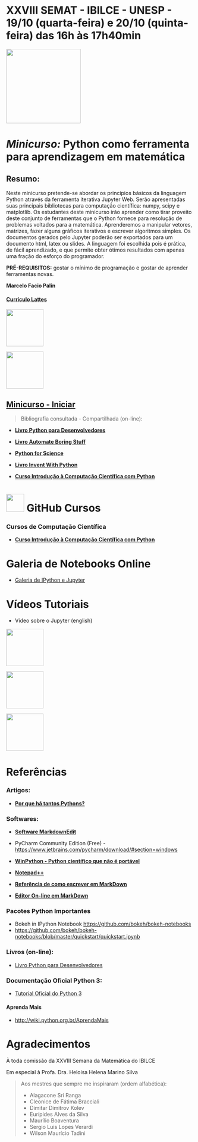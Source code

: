 # XXVIII SEMAT - IBILCE - UNESP - 19/10 (quarta-feira) e 20/10 (quinta-feira) das 16h às 17h40min



<img src="http://www.ibilce.unesp.br/Home/Departamentos/Matematica/xxviiisemat-semanadamatematica/semat.png" width="200">

# *Minicurso:* Python como ferramenta para aprendizagem em matemática  

Resumo: 
-------
Neste minicurso pretende-se abordar os princípios básicos da linguagem Python através da ferramenta iterativa Jupyter Web. Serão apresentadas suas principais bibliotecas para computação científica: numpy, scipy e matplotlib.  Os estudantes deste minicurso irão aprender como tirar proveito deste conjunto de ferramentas que o Python fornece para resolução de problemas voltados para a matemática. Aprenderemos a manipular vetores, matrizes, fazer alguns gráficos iterativos e escrever algoritmos simples. Os documentos gerados pelo Jupyter poderão ser exportados para um documento html, latex ou slides. A linguagem foi escolhida pois é prática, de fácil aprendizado, e que permite obter ótimos resultados com apenas uma fração do esforço do programador.  

**PRÉ-REQUISITOS:** gostar o mínimo de programação e gostar de aprender ferramentas novas.


**Marcelo Facio Palin**

#### [Currículo Lattes](<http://buscatextual.cnpq.br/buscatextual/visualizacv.do?id=K4778375D9>)

<img src="http://www.ampereconsultoria.com.br/static/site/images/logo_full.gif" width="100">

[<img src="http://img.youtube.com/vi/7L8SNUFxkzw/0.jpg" width="100">](https://youtu.be/7L8SNUFxkzw "#Desistir Jamais")


## [Minicurso - Iniciar](p01.md)


> Bibliografia consultada - Compartilhada (on-line):  

* <a href="http://ricardoduarte.github.io/python-para-desenvolvedores/#conteudo" target="_blank">**Livro Python para Desenvolvedores**</a>

* <a href="http://automatetheboringstuff.com" target="_blank">**Livro Automate Boring Stuff**</a>

* <a href="http://www.scipy-lectures.org/intro/index.html" target="_blank">**Python for Science**</a>

* <a href="http://inventwithpython.com/chapters/" target="_blank">**Livro Invent With Python**</a>

* <a href="http://github.com/thsant/scipy-intro" target="_blank">**Curso Introdução à Computação Científica com Python**</a>



# <img src="https://github.com/favicon.ico" width="48"> GitHub Cursos

### Cursos de Computação Científica

* <a href="http://github.com/thsant/scipy-intro" target="_blank">**Curso Introdução à Computação Científica com Python**</a>



# Galeria de Notebooks Online

* <a href="http://nb.bianp.net/sort/views/" target="_blank">Galeria de IPython e Jupyter</a>

# Vídeos Tutoriais


* Vídeo sobre o Jupyter (english)
 
[<img src="http://img.youtube.com/vi/Rc4JQWowG5I/0.jpg" width="100">](https://www.youtube.com/watch?v=Rc4JQWowG5I "Everything Is AWESOME")

[<img src="http://img.youtube.com/vi/Q2f9W7KDwjA/0.jpg" width="100">](https://www.youtube.com/watch?v=U_lU7Y6HcDk&list=PLicjLNqVtKnwXCq99mWXwGtCNGKvKlytf&index=21 "Prof. Pier")

[<img src="http://img.youtube.com/vi/tbx2rMJc4n4/0.jpg" width="100">](https://www.youtube.com/watch?v=tbx2rMJc4n4 "Instalando Anaconda")


# Referências

### Artigos:

* <a href="http://www.toptal.com/python/por-que-h-tantos-pythons/pt" target="_blank">**Por que há tantos Pythons?**</a>


### Softwares:

* <a href="http://markdownedit.com" target="_blank">**Software MarkdownEdit**</a>

* PyCharm Community Edition (Free) - <https://www.jetbrains.com/pycharm/download/#section=windows>

* <a href="http://winpython.github.io" target="_blank">**WinPython - Python científico que não é portável**</a>

* <a href="http://notepad-plus-plus.org/" target="_blank">**Notepad++**</a>

* <a href="http://github.com/adam-p/markdown-here/wiki/Markdown-Cheatsheet" target="_blank">**Referência de como escrever em MarkDown**</a>

* <a href="http://dillinger.io" target="_blank">**Editor On-line em MarkDown**</a>


### Pacotes Python Importantes

* Bokeh in IPython Notebook <https://github.com/bokeh/bokeh-notebooks>
* <https://github.com/bokeh/bokeh-notebooks/blob/master/quickstart/quickstart.ipynb>


### Livros (on-line):

* <a href="http://ricardoduarte.github.io/python-para-desenvolvedores/#conteudo" target="_blank">Livro Python para Desenvolvedores</a>

### Documentação Oficial Python 3:

* <a href="https://docs.python.org/3/tutorial/" target="_blank">Tutorial Oficial do Python 3</a>


#### Aprenda Mais

* <http://wiki.python.org.br/AprendaMais>

# Agradecimentos

À toda comissão da XXVIII Semana da Matemática do IBILCE

Em especial à Profa. Dra. Heloisa Helena Marino Silva

> Aos mestres que sempre me inspiraram (ordem alfabética):
> * Alagacone Sri Ranga
> * Cleonice de Fátima Bracciali
> * Dimitar Dimitrov Kolev
> * Eurípides Alves da Silva
> * Maurílio Boaventura
> * Sergio Luis Lopes Verardi
> * Wilson Maurício Tadini

